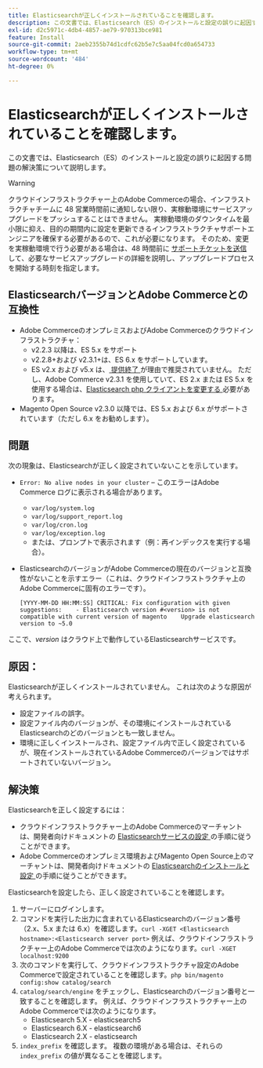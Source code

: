 ```yaml
---
title: Elasticsearchが正しくインストールされていることを確認します。
description: この文書では、Elasticsearch（ES）のインストールと設定の誤りに起因する問題の解決策について説明します。
exl-id: d2c5971c-4db4-4857-ae79-970313bce981
feature: Install
source-git-commit: 2aeb2355b74d1cdfc62b5e7c5aa04fcd0a654733
workflow-type: tm+mt
source-wordcount: '484'
ht-degree: 0%

---
```


# Elasticsearchが正しくインストールされていることを確認します。

この文書では、Elasticsearch（ES）のインストールと設定の誤りに起因する問題の解決策について説明します。

>[!WARNING]
>
>クラウドインフラストラクチャー上のAdobe Commerceの場合、インフラストラクチャチームに 48 営業時間前に通知しない限り、実稼動環境にサービスアップグレードをプッシュすることはできません。 実稼動環境のダウンタイムを最小限に抑え、目的の期間内に設定を更新できるインフラストラクチャサポートエンジニアを確保する必要があるので、これが必要になります。 そのため、変更を実稼動環境で行う必要がある場合は、48 時間前に [ サポートチケットを送信 ](/help/help-center-guide/help-center/magento-help-center-user-guide.md#submit-ticket) して、必要なサービスアップグレードの詳細を説明し、アップグレードプロセスを開始する時刻を指定します。

## ElasticsearchバージョンとAdobe Commerceとの互換性

* Adobe CommerceのオンプレミスおよびAdobe Commerceのクラウドインフラストラクチャ：
   * v2.2.3 以降は、ES 5.x をサポート
   * v2.2.8+および v2.3.1+は、ES 6.x をサポートしています。
   * ES v2.x および v5.x は、[ 提供終了 ](https://www.elastic.co/support/eol) が理由で推奨されていません。 ただし、Adobe Commerce v2.3.1 を使用していて、ES 2.x または ES 5.x を使用する場合は、[Elasticsearch php クライアントを変更する ](https://experienceleague.adobe.com/ja/docs/commerce-operations/configuration-guide/search/overview-search) 必要があります。
* Magento Open Source v2.3.0 以降では、ES 5.x および 6.x がサポートされています（ただし 6.x をお勧めします）。

## 問題

次の現象は、Elasticsearchが正しく設定されていないことを示しています。

* `Error: No alive nodes in your cluster` – このエラーはAdobe Commerce ログに表示される場合があります。
   * `var/log/system.log`
   * `var/log/support_report.log`
   * `var/log/cron.log`
   * `var/log/exception.log`
   * または、プロンプトで表示されます（例：再インデックスを実行する場合）。
* ElasticsearchのバージョンがAdobe Commerceの現在のバージョンと互換性がないことを示すエラー（これは、クラウドインフラストラクチャ上のAdobe Commerceに固有のエラーです）。

  ```
  [YYYY-MM-DD HH:MM:SS] CRITICAL: Fix configuration with given suggestions:    - Elasticsearch version #<version> is not compatible with current version of magento    Upgrade elasticsearch version to ~5.0
  ```

ここで、*version* はクラウド上で動作しているElasticsearchサービスです。

## 原因：

Elasticsearchが正しくインストールされていません。 これは次のような原因が考えられます。

* 設定ファイルの誤字。
* 設定ファイル内のバージョンが、その環境にインストールされているElasticsearchのどのバージョンとも一致しません。
* 環境に正しくインストールされ、設定ファイル内で正しく設定されているが、現在インストールされているAdobe Commerceのバージョンではサポートされていないバージョン。

## 解決策

Elasticsearchを正しく設定するには：

* クラウドインフラストラクチャー上のAdobe Commerceのマーチャントは、開発者向けドキュメントの [Elasticsearchサービスの設定 ](https://experienceleague.adobe.com/ja/docs/commerce-cloud-service/user-guide/configure/service/elasticsearch) の手順に従うことができます。
* Adobe Commerceのオンプレミス環境およびMagento Open Source上のマーチャントは、開発者向けドキュメントの [Elasticsearchのインストールと設定 ](https://experienceleague.adobe.com/ja/docs/commerce-operations/configuration-guide/search/overview-search) の手順に従うことができます。

Elasticsearchを設定したら、正しく設定されていることを確認します。

1. サーバーにログインします。
1. コマンドを実行した出力に含まれているElasticsearchのバージョン番号（2.x、5.x または 6.x）を確認します。`curl -XGET <Elasticsearch hostname>:<Elasticsearch server port>` 例えば、クラウドインフラストラクチャー上のAdobe Commerceでは次のようになります。`curl -XGET localhost:9200`
1. 次のコマンドを実行して、クラウドインフラストラクチャ設定のAdobe Commerceで設定されていることを確認します。`php bin/magento config:show catalog/search`
1. `catalog/search/engine` をチェックし、Elasticsearchのバージョン番号と一致することを確認します。 例えば、クラウドインフラストラクチャー上のAdobe Commerceでは次のようになります。
   * Elasticsearch 5.X - elasticsearch5
   * Elasticsearch 6.X - elasticsearch6
   * Elasticsearch 2.X - elasticsearch
1. `index_prefix` を確認します。 複数の環境がある場合は、それらの `index_prefix` の値が異なることを確認します。
